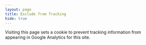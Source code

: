 ```yaml
---
layout: page
title: Exclude from Tracking
hide: true
---
```


Visiting this page sets a cookie to prevent tracking information from appearing in Google Analytics for this site.

<script>_gaq.push(['_setVar', 'exclude_me']);</script>